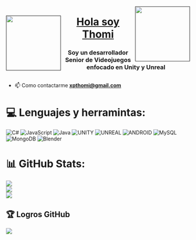 
<p>
  <a href="" target="_blank">
    <img align="right" img="" src="https://github.com/thomixp01/thomixp01/assets/86333799/f265c015-f928-4f2e-be22-3bf807c552c2" width="150px"></p>
    <img align="left" img="" src="https://github.com/thomixp01/thomixp01/assets/86333799/3a62d3d2-a9df-464e-bd22-9fdb20d9b55b" width="150px"></p>
    <h1 align="center">Hola soy Thomi</h1>
    
  </a>
</p>

<h3 align="center">Soy un desarrollador Senior de Videojuegos enfocado en Unity y Unreal</h3>


<p align="center">
  <a href="" target="_blank">
    <img src="https://visitcount.itsvg.in/api?id=thomixp01&icon=7&color=5" alt=""/>
  </a>
</p>

- 📫 Como contactarme **xpthomi@gmail.com**





# 💻 Lenguajes y herramintas:
![C#](https://img.shields.io/badge/c%23-%23239120.svg?style=for-the-badge&logo=c-sharp&logoColor=white) ![JavaScript](https://img.shields.io/badge/javascript-%23323330.svg?style=for-the-badge&logo=javascript&logoColor=%23F7DF1E) ![Java](https://img.shields.io/badge/java-%23ED8B00.svg?style=for-the-badge&logo=java&logoColor=white)  ![UNITY](https://img.shields.io/badge/Unity-%2320232a.svg?style=for-the-badge&logo=unity&logoColor=white) ![UNREAL](https://img.shields.io/badge/unreal-%2320232a.svg?style=for-the-badge&logo=unreal-engine&logoColor=white) ![ANDROID](https://img.shields.io/badge/android-%2320232a.svg?style=for-the-badge&logo=android&logoColor=%a4c639) ![MySQL](https://img.shields.io/badge/mysql-%2300f.svg?style=for-the-badge&logo=mysql&logoColor=white) ![MongoDB](https://img.shields.io/badge/MongoDB-%234ea94b.svg?style=for-the-badge&logo=mongodb&logoColor=white) ![Blender](https://img.shields.io/badge/blender-%23F5792A.svg?style=for-the-badge&logo=blender&logoColor=white)



# 📊 GitHub Stats:
![](https://github-readme-stats.vercel.app/api?username=thomixp01&theme=radical&hide_border=false&include_all_commits=true&count_private=true)<br/>
![](https://github-readme-streak-stats.herokuapp.com/?user=thomixp01&theme=radical&hide_border=false)<br/>
![](https://github-readme-stats.vercel.app/api/top-langs/?username=thomixp01&theme=radical&hide_border=false&include_all_commits=true&count_private=true&layout=compact)

## 🏆 Logros GitHub
![](https://github-profile-trophy.vercel.app/?username=thomixp01&theme=radical&no-frame=false&no-bg=false&margin-w=4)




